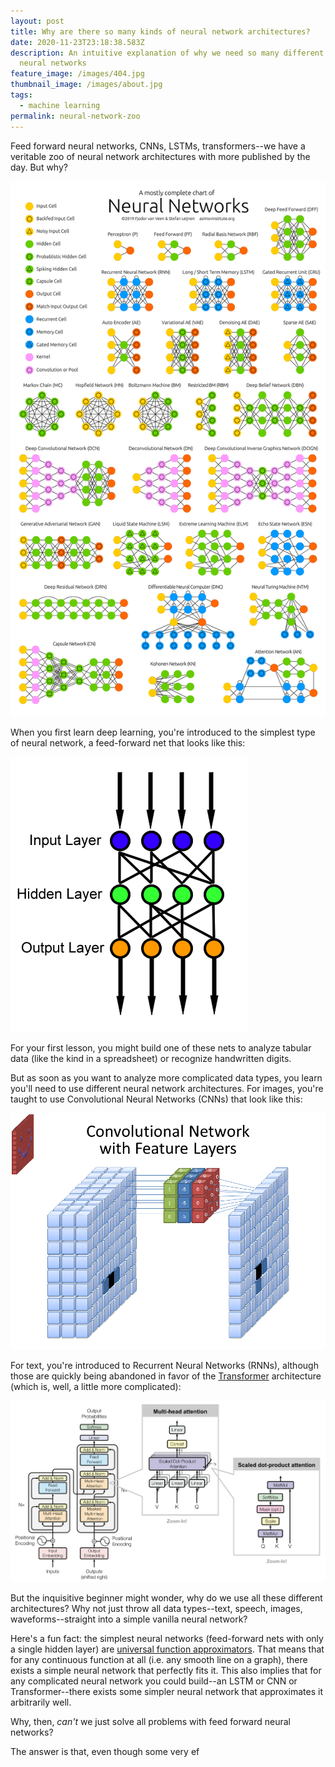 ```yaml
---
layout: post
title: Why are there so many kinds of neural network architectures?
date: 2020-11-23T23:18:38.583Z
description: An intuitive explanation of why we need so many different types of
  neural networks
feature_image: /images/404.jpg
thumbnail_image: /images/about.jpg
tags:
  - machine learning
permalink: neural-network-zoo
---
```

Feed forward neural networks, CNNs, LSTMs, transformers--we have a veritable zoo of neural network architectures with more published by the day. But why?

![](/images/nn_zoo.png "Neural Network Zoo poster from the Asimov Institute")

When you first learn deep learning, you're introduced to the simplest type of neural network, a feed-forward net that looks like this:

![vanilla neural network](/images/vanilla_nn.gif "Feed-forward neural network picture from Wikipedia")

For your first lesson, you might build one of these nets to analyze tabular data (like the kind in a spreadsheet) or recognize handwritten digits.

But as soon as you want to analyze more complicated data types, you learn you'll need to use different neural network architectures. For images, you're taught to use Convolutional Neural Networks (CNNs) that look like this:

![](/images/convolutions.gif "Convolutional Network diagram by Wikipedia")

For text, you're introduced to Recurrent Neural Networks (RNNs), although those are quickly being abandoned in favor of the [Transformer](http://jalammar.github.io/illustrated-transformer/) architecture (which is, well, a little more complicated):

![](/images/transformer_architecture.png "Transformer architecture from the original Attention is All You Need paper")

But the inquisitive beginner might wonder, why do we use all these different architectures? Why not just throw all data types--text, speech, images, waveforms--straight into a simple vanilla neural network?

Here's a fun fact: the simplest neural networks (feed-forward nets with only a single hidden layer) are [universal function approximators](http://neuralnetworksanddeeplearning.com/chap4.html). That means that for any continuous function at all (i.e. any smooth line on a graph), there exists a simple neural network that perfectly fits it. This also implies that for any complicated neural network you could build--an LSTM or CNN or Transformer--there exists some simpler neural network that approximates it arbitrarily well.

Why, then, *can't* we just solve all problems with feed forward neural networks?

The answer is that, even though some very ef